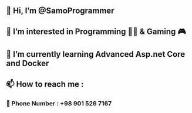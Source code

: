 ## 👋 Hi, I’m @SamoProgrammer
## 👀 I’m interested in Programming 👨‍💻 & Gaming 🎮
## 🌱 I’m currently learning Advanced Asp.net Core and Docker
## 📫 How to reach me : 
### 📱 Phone Number : +98 901 526 7167
